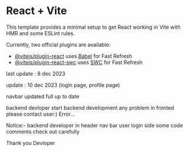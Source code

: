 # React + Vite

This template provides a minimal setup to get React working in Vite with HMR and some ESLint rules.

Currently, two official plugins are available:

- [@vitejs/plugin-react](https://github.com/vitejs/vite-plugin-react/blob/main/packages/plugin-react/README.md) uses [Babel](https://babeljs.io/) for Fast Refresh
- [@vitejs/plugin-react-swc](https://github.com/vitejs/vite-plugin-react-swc) uses [SWC](https://swc.rs/) for Fast Refresh


last update : 8 dec 2023

update : 10 dec 2023 (login page, profile page)

navbar updated full up to date

backend devloper start backend development any problem in fronted please contact user:) Error...


Notice:-
backend developer in header nav bar user login side some code comments check out carefully 


Thank you Devloper